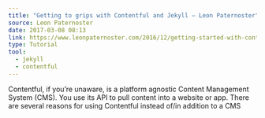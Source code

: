 ```yaml
---
title: "Getting to grips with Contentful and Jekyll – Leon Paternoster"
source: Leon Paternoster
date: 2017-03-08 08:13
link: https://www.leonpaternoster.com/2016/12/getting-started-with-contentful-and-jekyll/
type: Tutorial
tool:
  - jekyll
  - contentful
---
```

Contentful, if you’re unaware, is a platform agnostic Content Management System (CMS). You use its API to pull content into a website or app. There are several reasons for using Contentful instead of/in addition to a CMS





